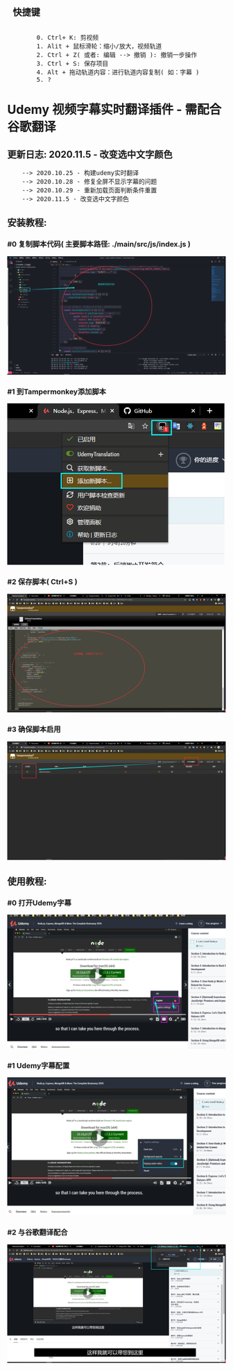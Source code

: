 <pre>
    <h2> 快捷键 </h2>
        0. Ctrl+ K: 剪视频
        1. Alit + 鼠标滑轮：缩小/放大，视频轨道
        2. Ctrl + Z( 或者: 编辑 --> 撤销 ): 撤销一步操作
        3. Ctrl + S: 保存项目
        4. Alt + 拖动轨道内容：进行轨道内容复制( 如：字幕 )
        5. ?
</pre>

<h1> Udemy 视频字幕实时翻译插件 - 需配合谷歌翻译 </h1>
<h2> 更新日志: 2020.11.5 - 改变选中文字颜色 </h2>
<pre>
    --> 2020.10.25 - 构建udemy实时翻译
    --> 2020.10.28 - 修复全屏不显示字幕的问题
    --> 2020.10.29 - 重新加载页面判断条件重置
    --> 2020.11.5 - 改变选中文字颜色
</pre>

<h2> 安装教程: </h2>

<h3> #0 复制脚本代码( 主要脚本路径: ./main/src/js/index.js ) </h3>
<img src="./images/00.png" alt="复制脚本代码" >

<h3> #1 到Tampermonkey添加脚本 </h3>
<img src="./images/11.png" alt="到Tampermonkey添加脚本" >

<h3> #2 保存脚本( Ctrl+S ) </h3>
<img src="./images/22.png" alt="保存脚本" >

<h3> #3 确保脚本启用 </h3>
<img src="./images/33.png" alt="确保脚本启用" >

<h2> 使用教程: </h2>

<h3> #0 打开Udemy字幕 </h3>
<img src="./images/0.png" alt="打开Udemy字幕" >

<h3> #1 Udemy字幕配置 </h3>
<img src="./images/1.png" alt="Udemy字幕配置" >

<h3> #2 与谷歌翻译配合 </h3>
<img src="./images/3.png" alt="与谷歌翻译配合" >
